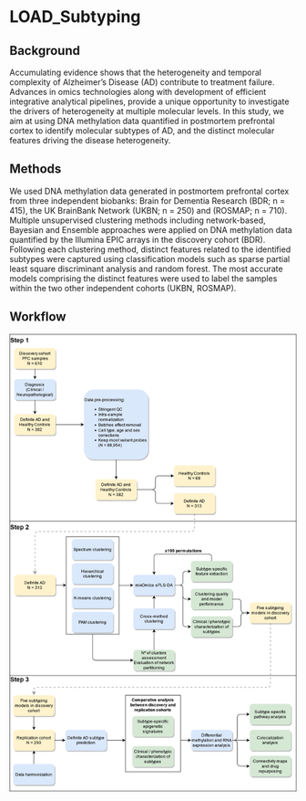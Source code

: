 # LOAD_Subtyping

## Background
Accumulating evidence shows that the heterogeneity and temporal complexity of Alzheimer’s Disease (AD) contribute to treatment failure. Advances in omics technologies along with development of efficient integrative analytical pipelines, provide a unique opportunity to investigate the drivers of heterogeneity at multiple molecular levels. In this study, we aim at using DNA methylation data quantified in postmortem prefrontal cortex to identify molecular subtypes of AD, and the distinct molecular features driving the disease heterogeneity.

## Methods
We used DNA methylation data generated in postmortem prefrontal cortex from three independent biobanks: Brain for Dementia Research (BDR; n = 415), the UK BrainBank Network (UKBN; n = 250) and (ROSMAP; n = 710). Multiple unsupervised clustering methods including network-based, Bayesian and Ensemble approaches were applied on DNA methylation data quantified by the Illumina EPIC arrays in the discovery cohort (BDR). Following each clustering method, distinct features related to the identified subtypes were captured using classification models such as sparse partial least square discriminant analysis and random forest. The most accurate models comprising the distinct features were used to label the samples within the two other independent cohorts (UKBN, ROSMAP). 


## Workflow

![Subtyping](./images/Subtyping_pipeline.png)

